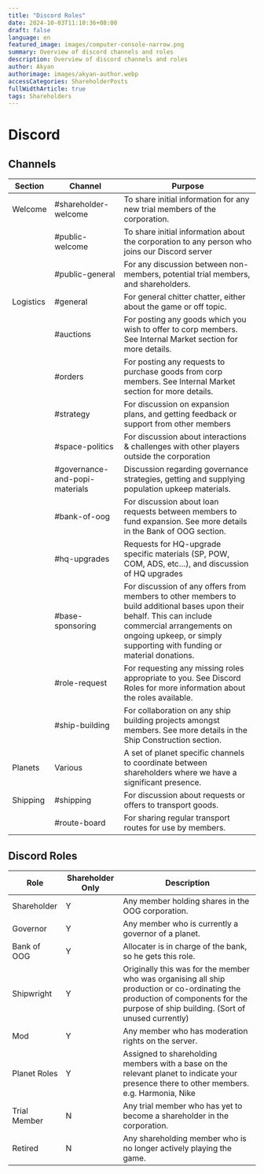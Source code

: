 ```yaml
---
title: "Discord Roles"
date: 2024-10-03T11:10:36+08:00
draft: false
language: en
featured_image: images/computer-console-narrow.png
summary: Overview of discord channels and roles
description: Overview of discord channels and roles
author: Akyan
authorimage: images/akyan-author.webp
accessCategories: ShareholderPosts
fullWidthArticle: true
tags: Shareholders
---
```


# Discord


## Channels

|	Section	|	Channel	|	Purpose	|
|	-------	|	-----	|	------ |
|	Welcome	|	#shareholder-welcome	|	To share initial information for any new trial members of the corporation.	|
|		|	#public-welcome	|	To share initial information about the corporation to any person who joins our Discord server	|
|		|	#public-general	|	For any discussion between non-members, potential trial members, and shareholders.	|
|	Logistics	|	#general	|	For general chitter chatter, either about the game or off topic.	|
|		|	#auctions	|	For posting any goods which you wish to offer to corp members. See Internal Market section for more details.	|
|		|	#orders	|	For posting any requests to purchase goods from corp members. See Internal Market section for more details.	|
|		|	#strategy	|	For discussion on expansion plans, and getting feedback or support from other members	|
|		|	#space-politics	|	For discussion about interactions & challenges with other players outside the corporation	|
|		|	#governance-and-popi-materials	|	Discussion regarding governance strategies, getting and supplying population upkeep materials.	|
|		|	#bank-of-oog	|	For discussion about loan requests between members to fund expansion. See more details in the Bank of OOG section.	|
|		|	#hq-upgrades	|	Requests for HQ-upgrade specific materials (SP, POW, COM, ADS, etc…), and discussion of HQ upgrades	|
|		|	#base-sponsoring	|	For discussion of any offers from members to other members to build additional bases upon their behalf. This can include commercial arrangements on ongoing upkeep, or simply supporting with funding or material donations.	|
|		|	#role-request	|	For requesting any missing roles appropriate to you. See Discord Roles for more information about the roles available.	|
|		|	#ship-building	|	For collaboration on any ship building projects amongst members. See more details in the Ship Construction section.	|
|	Planets	|	Various	|	A set of planet specific channels to coordinate between shareholders where we have a significant presence.	|
|	Shipping	|	#shipping	|	For discussion about requests or offers to transport goods.	|
|		|	#route-board	|	For sharing regular transport routes for use by members.	|


## Discord Roles


|	Role	|	Shareholder Only	|	Description	|
|	-------	|	-----	|	------ |
|	Shareholder	|	Y	|	Any member holding shares in the OOG corporation.	|
|	Governor	|	Y	|	Any member who is currently a governor of a planet.	|
|	Bank of OOG	|	Y	|	Allocater is in charge of the bank, so he gets this role.	|
|	Shipwright	|	Y	|	Originally this was for the member who was organising all ship production or co-ordinating the production of components for the purpose of ship building. (Sort of unused currently)	|
|	Mod	|	Y	|	Any member who has moderation rights on the server.	|
|	Planet Roles	|	Y	|	Assigned to shareholding members with a base on the relevant planet to indicate your presence there to other members. e.g. Harmonia, Nike	|
|	Trial Member	|	N	|	Any trial member who has yet to become a shareholder in the corporation.	|
|	Retired	|	N	|	Any shareholding member who is no longer actively playing the game.	|